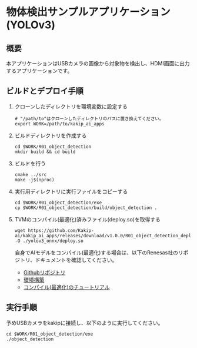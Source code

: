 # 物体検出サンプルアプリケーション(YOLOv3)

## 概要

本アプリケーションはUSBカメラの画像から対象物を検出し、HDMI画面に出力するアプリケーションです。

## ビルドとデプロイ手順

1. クローンしたディレクトリを環境変数に設定する

    ```
    # "/path/to"はクローンしたディレクトリのパスに置き換えてください。
    export WORK=/path/to/kakip_ai_apps
    ```

2. ビルドディレクトリを作成する

    ```
    cd $WORK/R01_object_detection
    mkdir build && cd build
    ```

3. ビルドを行う

    ```
    cmake ../src
    make -j$(nproc)
    ```

4. 実行用ディレクトリに実行ファイルをコピーする

    ```
    cd $WORK/R01_object_detection/exe
    cp $WORK/R01_object_detection/build/object_detection .
    ```

5. TVMのコンパイル(最適化)済みファイル(deploy.so)を取得する

    ```
    wget https://github.com/Kakip-ai/kakip_ai_apps/releases/download/v1.0.0/R01_object_detection_deploy.so -O ./yolov3_onnx/deploy.so
    ```

    自身でAIモデルをコンパイル(最適化)する場合は、以下のRenesas社のリポジトリ、ドキュメントを確認してください。  
    - [Githubリポジトリ](https://github.com/renesas-rz/rzv_drp-ai_tvm)
    - [環境構築](https://github.com/renesas-rz/rzv_drp-ai_tvm/blob/v2.3.1/setup/SetupV2H.md#installation)
    - [コンパイル(最適化)のチュートリアル](https://github.com/renesas-rz/rzv_drp-ai_tvm/blob/v2.3.1/tutorials/tutorial_RZV2H.md)

## 実行手順

予めUSBカメラをkakipに接続し、以下のように実行してください。

```
cd $WORK/R01_object_detection/exe
./object_detection
```
